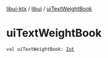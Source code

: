 [libui-ktx](../index.md) / [libui](index.md) / [uiTextWeightBook](./ui-text-weight-book.md)

# uiTextWeightBook

`val uiTextWeightBook: `[`Int`](https://kotlinlang.org/api/latest/jvm/stdlib/kotlin/-int/index.html)